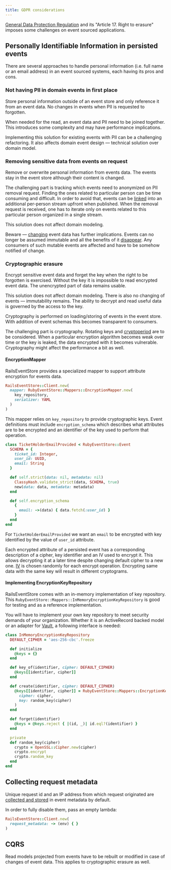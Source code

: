 ```yaml
---
title: GDPR considerations
---
```


[General Data Protection Regulation](https://eur-lex.europa.eu/legal-content/EN/TXT/PDF/?uri=CELEX:32016R0679) and its "Article 17. Right to erasure" imposes some challenges on event sourced applications.

## Personally Identifiable Information in persisted events

There are several approaches to handle personal information (i.e. full name or an email address) in an event sourced systems, each having its pros and cons.

### Not having PII in domain events in first place

Store personal information outside of an event store and only reference it from an event data. No changes in events when PII is requested to forgotten.

When needed for the read, an event data and PII need to be joined together. This introduces some complexity and may have performance implications.

Implementing this solution for existing events with PII can be a challenging refactoring. It also affects domain event design — technical solution over domain model.


### Removing sensitive data from events on request

Remove or overwrite personal information from events data. The events stay in the event store although their content is changed.

The challenging part is tracking which events need to anonymized on PII removal request. Finding the ones related to particular person can be time consuming and difficult. In order to avoid that, events can be [linked](/docs/link) into an additional per-person stream upfront when published. When the removal request is received, one has to iterate only on events related to this particular person organized in a single stream.

This solution does not affect domain modeling.

Beware — [changing](https://railseventstore.org/docs/migrating_messages/) event data has further implications. Events can no longer be assumed immutable and all the benefits of it [disappear](https://leanpub.com/esversioning/read#leanpub-auto-immutability). Any consumers of such mutable events are affected and have to be somehow notified of change.

### Cryptographic erasure

Encrypt sensitive event data and forget the key when the right to be forgotten is exercised. Without the key it is impossible to read encrypted event data. The unencrypted part of data remains usable.

This solution does not affect domain modeling. There is also no changing of events — immutability remains. The ability to decrypt and read useful data is governed by the access to the key.

Cryptography is performed on loading/storing of events in the event store. With addition of event schemas this becomes transparent to consumers.

The challenging part is cryptography. Rotating keys and [cryptoperiod](https://www.keylength.com/en/3/) are to be considered. When a particular encryption algorithm becomes weak over time or the key is leaked, the data encrypted with it becomes vulnerable. Cryptography might affect the performance a bit as well.

#### EncryptionMapper

RailsEventStore provides a specialized mapper to support attribute encryption for events data.

```ruby
RailsEventStore::Client.new(
  mapper: RubyEventStore::Mappers::EncryptionMapper.new(
    key_repository,
    serializer: YAML
  )
)
```

This mapper relies on `key_repository` to provide cryptographic keys. Event definitions must include `encryption_schema` which describes what attributes are to be encrypted and an identifier of the key used to perform that operation.


```ruby
class TicketHolderEmailProvided < RubyEventStore::Event
  SCHEMA = {
    ticket_id: Integer,
    user_id: UUID,
    email: String
  }

  def self.strict(data: nil, metadata: nil)
    ClassyHash.validate_strict(data, SCHEMA, true)
    new(data: data, metadata: metadata)
  end

  def self.encryption_schema
    {
      email: ->(data) { data.fetch(:user_id) }
    }
  end
end
```

For `TicketHolderEmailProvided` we want an `email` to be encrypted with key identified by the value of `user_id` attribute.

Each encrypted attribute of a persisted event has a corresponding description of a cipher, key identifier and an IV used to encrypt it. This allows decrypting it at a later time despite changing default cipher to a new one. [IV](https://security.stackexchange.com/questions/6058/is-real-salt-the-same-as-initialization-vectors/6059#6059) is chosen randomly for each encrypt operation. Encrypting same data with the same key will result in different cryptograms.

#### Implementing EncryptionKeyRepository

RailsEventStore comes with an in-memory implementation of key repository. This  `RubyEventStore::Mappers::InMemoryEncryptionKeyRepository` is good for testing and as a reference implementation.

You will have to implement your own key repository to meet security demands of your organization. Whether it is an ActiveRecord backed model or an adapter for [Vault](https://www.vaultproject.io), a following interface is needed:

```ruby
class InMemoryEncryptionKeyRepository
  DEFAULT_CIPHER = 'aes-256-cbc'.freeze

  def initialize
    @keys = {}
  end

  def key_of(identifier, cipher: DEFAULT_CIPHER)
    @keys[[identifier, cipher]]
  end

  def create(identifier, cipher: DEFAULT_CIPHER)
    @keys[[identifier, cipher]] = RubyEventStore::Mappers::EncryptionKey.new(
      cipher: cipher,
      key: random_key(cipher)
    )
  end

  def forget(identifier)
    @keys = @keys.reject { |(id, _)| id.eql?(identifier) }
  end

  private
  def random_key(cipher)
    crypto = OpenSSL::Cipher.new(cipher)
    crypto.encrypt
    crypto.random_key
  end
end
```

## Collecting request metadata

Unique request id and an IP address from which request originated are [collected and stored](/docs/request_metadata) in event metadata by default.

In order to fully disable them, pass an empty lambda:

```ruby
RailsEventStore::Client.new(
  request_metadata: -> (env) { }
)
```

## CQRS

Read models projected from events have to be rebuilt or modified in case of changes of event data. This applies to cryptographic erasure as well.
